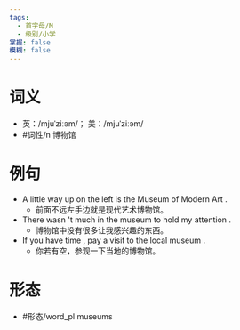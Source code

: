 ```yaml
---
tags:
  - 首字母/M
  - 级别/小学
掌握: false
模糊: false
---
```

# 词义
- 英：/mjuˈziːəm/； 美：/mjuˈziːəm/
- #词性/n  博物馆
# 例句
- A little way up on the left is the Museum of Modern Art .
	- 前面不远左手边就是现代艺术博物馆。
- There wasn 't much in the museum to hold my attention .
	- 博物馆中没有很多让我感兴趣的东西。
- If you have time , pay a visit to the local museum .
	- 你若有空，参观一下当地的博物馆。
# 形态
- #形态/word_pl museums
